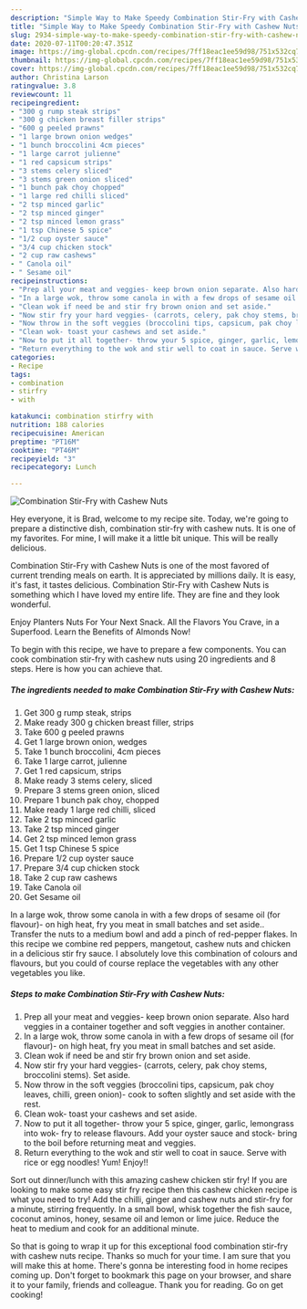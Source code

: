 ```yaml
---
description: "Simple Way to Make Speedy Combination Stir-Fry with Cashew Nuts"
title: "Simple Way to Make Speedy Combination Stir-Fry with Cashew Nuts"
slug: 2934-simple-way-to-make-speedy-combination-stir-fry-with-cashew-nuts
date: 2020-07-11T00:20:47.351Z
image: https://img-global.cpcdn.com/recipes/7ff18eac1ee59d98/751x532cq70/combination-stir-fry-with-cashew-nuts-recipe-main-photo.jpg
thumbnail: https://img-global.cpcdn.com/recipes/7ff18eac1ee59d98/751x532cq70/combination-stir-fry-with-cashew-nuts-recipe-main-photo.jpg
cover: https://img-global.cpcdn.com/recipes/7ff18eac1ee59d98/751x532cq70/combination-stir-fry-with-cashew-nuts-recipe-main-photo.jpg
author: Christina Larson
ratingvalue: 3.8
reviewcount: 11
recipeingredient:
- "300 g rump steak strips"
- "300 g chicken breast filler strips"
- "600 g peeled prawns"
- "1 large brown onion wedges"
- "1 bunch broccolini 4cm pieces"
- "1 large carrot julienne"
- "1 red capsicum strips"
- "3 stems celery sliced"
- "3 stems green onion sliced"
- "1 bunch pak choy chopped"
- "1 large red chilli sliced"
- "2 tsp minced garlic"
- "2 tsp minced ginger"
- "2 tsp minced lemon grass"
- "1 tsp Chinese 5 spice"
- "1/2 cup oyster sauce"
- "3/4 cup chicken stock"
- "2 cup raw cashews"
- " Canola oil"
- " Sesame oil"
recipeinstructions:
- "Prep all your meat and veggies- keep brown onion separate. Also hard veggies in a container together and soft veggies in another container."
- "In a large wok, throw some canola in with a few drops of sesame oil (for flavour)- on high heat, fry you meat in small batches and set aside."
- "Clean wok if need be and stir fry brown onion and set aside."
- "Now stir fry your hard veggies- (carrots, celery, pak choy stems, broccolini stems). Set aside."
- "Now throw in the soft veggies (broccolini tips, capsicum, pak choy leaves, chilli, green onion)- cook to soften slightly and set aside with the rest."
- "Clean wok- toast your cashews and set aside."
- "Now to put it all together- throw your 5 spice, ginger, garlic, lemongrass into wok- fry to release flavours. Add your oyster sauce and stock- bring to the boil before returning meat and veggies."
- "Return everything to the wok and stir well to coat in sauce. Serve with rice or egg noodles! Yum! Enjoy!!"
categories:
- Recipe
tags:
- combination
- stirfry
- with

katakunci: combination stirfry with 
nutrition: 188 calories
recipecuisine: American
preptime: "PT16M"
cooktime: "PT46M"
recipeyield: "3"
recipecategory: Lunch

---
```



![Combination Stir-Fry with Cashew Nuts](https://img-global.cpcdn.com/recipes/7ff18eac1ee59d98/751x532cq70/combination-stir-fry-with-cashew-nuts-recipe-main-photo.jpg)

Hey everyone, it is Brad, welcome to my recipe site. Today, we're going to prepare a distinctive dish, combination stir-fry with cashew nuts. It is one of my favorites. For mine, I will make it a little bit unique. This will be really delicious.

Combination Stir-Fry with Cashew Nuts is one of the most favored of current trending meals on earth. It is appreciated by millions daily. It is easy, it's fast, it tastes delicious. Combination Stir-Fry with Cashew Nuts is something which I have loved my entire life. They are fine and they look wonderful.

Enjoy Planters Nuts For Your Next Snack. All the Flavors You Crave, in a Superfood. Learn the Benefits of Almonds Now!


To begin with this recipe, we have to prepare a few components. You can cook combination stir-fry with cashew nuts using 20 ingredients and 8 steps. Here is how you can achieve that.

<!--inarticleads1-->

##### The ingredients needed to make Combination Stir-Fry with Cashew Nuts:

1. Get 300 g rump steak, strips
1. Make ready 300 g chicken breast filler, strips
1. Take 600 g peeled prawns
1. Get 1 large brown onion, wedges
1. Take 1 bunch broccolini, 4cm pieces
1. Take 1 large carrot, julienne
1. Get 1 red capsicum, strips
1. Make ready 3 stems celery, sliced
1. Prepare 3 stems green onion, sliced
1. Prepare 1 bunch pak choy, chopped
1. Make ready 1 large red chilli, sliced
1. Take 2 tsp minced garlic
1. Take 2 tsp minced ginger
1. Get 2 tsp minced lemon grass
1. Get 1 tsp Chinese 5 spice
1. Prepare 1/2 cup oyster sauce
1. Prepare 3/4 cup chicken stock
1. Take 2 cup raw cashews
1. Take  Canola oil
1. Get  Sesame oil


In a large wok, throw some canola in with a few drops of sesame oil (for flavour)- on high heat, fry you meat in small batches and set aside.. Transfer the nuts to a medium bowl and add a pinch of red-pepper flakes. In this recipe we combine red peppers, mangetout, cashew nuts and chicken in a delicious stir fry sauce. I absolutely love this combination of colours and flavours, but you could of course replace the vegetables with any other vegetables you like. 

<!--inarticleads2-->

##### Steps to make Combination Stir-Fry with Cashew Nuts:

1. Prep all your meat and veggies- keep brown onion separate. Also hard veggies in a container together and soft veggies in another container.
1. In a large wok, throw some canola in with a few drops of sesame oil (for flavour)- on high heat, fry you meat in small batches and set aside.
1. Clean wok if need be and stir fry brown onion and set aside.
1. Now stir fry your hard veggies- (carrots, celery, pak choy stems, broccolini stems). Set aside.
1. Now throw in the soft veggies (broccolini tips, capsicum, pak choy leaves, chilli, green onion)- cook to soften slightly and set aside with the rest.
1. Clean wok- toast your cashews and set aside.
1. Now to put it all together- throw your 5 spice, ginger, garlic, lemongrass into wok- fry to release flavours. Add your oyster sauce and stock- bring to the boil before returning meat and veggies.
1. Return everything to the wok and stir well to coat in sauce. Serve with rice or egg noodles! Yum! Enjoy!!


Sort out dinner/lunch with this amazing cashew chicken stir fry! If you are looking to make some easy stir fry recipe then this cashew chicken recipe is what you need to try! Add the chilli, ginger and cashew nuts and stir-fry for a minute, stirring frequently. In a small bowl, whisk together the fish sauce, coconut aminos, honey, sesame oil and lemon or lime juice. Reduce the heat to medium and cook for an additional minute. 

So that is going to wrap it up for this exceptional food combination stir-fry with cashew nuts recipe. Thanks so much for your time. I am sure that you will make this at home. There's gonna be interesting food in home recipes coming up. Don't forget to bookmark this page on your browser, and share it to your family, friends and colleague. Thank you for reading. Go on get cooking!
